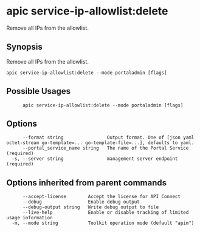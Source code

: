 # apic service-ip-allowlist:delete

Remove all IPs from the allowlist.

## Synopsis

Remove all IPs from the allowlist.

```
apic service-ip-allowlist:delete --mode portaladmin [flags]
```

## Possible Usages

```
      apic service-ip-allowlist:delete --mode portaladmin [flags]
```

## Options

```
      --format string                Output format. One of [json yaml octet-stream go-template=... go-template-file=...], defaults to yaml.
      --portal_service_name string   The name of the Portal Service (required)
  -s, --server string                management server endpoint (required)
```

## Options inherited from parent commands

```
      --accept-license        Accept the license for API Connect
      --debug                 Enable debug output
      --debug-output string   Write debug output to file
      --live-help             Enable or disable tracking of limited usage information
  -m, --mode string           Toolkit operation mode (default "apim")
```
